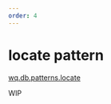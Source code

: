 ```yaml
---
order: 4
---
```


locate pattern
==============

[wq.db.patterns.locate]

WIP

[wq.db.patterns.locate]: https://github.com/wq/wq.db/blob/master/patterns/locate
